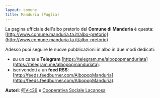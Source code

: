 ```yaml
---
layout: comune
title: Manduria (Puglia)
---
```


La pagina ufficiale dell'albo pretorio del **Comune di Manduria** è questa: [http://www.comune.manduria.ta.it/albo-pretorio](http://www.comune.manduria.ta.it/albo-pretorio)

Adesso puoi seguire le nuove pubblicazioni in albo in due modi dedicati:

* su un canale **Telegram** [https://telegram.me/albopopmanduriata](https://telegram.me/albopopmanduriata).
* iscrivendoti a un **feed RSS**: [http://feeds.feedburner.com/AlbopopManduria](http://feeds.feedburner.com/AlbopopManduria).


**Autori**: [@Vic39](https://twitter.com/Vic39) e [Cooperativa Sociale Lacanosa](http://www.cooperativasociale.com/)
